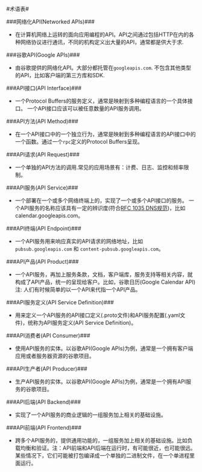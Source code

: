 #术语表#

###网络化API(Networked APIs)###
- 在计算机网络上运转的面向应用编程的API。API之间通过包括HTTP在内的各种网络协议进行通讯，不同的机构定义出大量的API，通常都是供大于求.

###谷歌API(Google APIs)###

- 由谷歌提供的网络化API。大部分都托管在`googleapis.com`. 不包含其他类型的API，比如客户端的第三方库和SDK.

###API接口(API Interface)###

- 一个Protocol Buffers的服务定义，通常是映射到多种编程语言的一个具体接口。 一个API接口应该可以被任意数量的API服务调用。

###API方法(API Method)###

- 在一个API接口中的一个独立行为，通常是映射到多种编程语言的API接口中的一个函数。通过一个`rpc`定义的Protocol Buffers呈现。 

###API请求(API Request)###

- 一个单独的API方法的调用.常见的应用场景有：计费、日志、监控和频率限制。

###API服务(API Service)###

- 一个部署在一个或多个网络终端上的，实现了一个或多个API接口的服务。 一个API服务的名称应该具有一定的辨识度(符合[RFC 1035 DNS规范](https://www.ietf.org/rfc/rfc1035.txt))，比如calendar.googleapis.com。 

###API终端(API Endpoint)###

- 一个API服务用来响应真实的API请求的网络地址，比如`pubsub.googleapis.com` 和 `content-pubsub.googleapis.com`。

###API产品(API Product)###

- 一个API服务，再加上服务条款，文档，客户端库，服务支持等相关内容，就构成了API产品，统一的呈现给客户。比如，谷歌日历(Google Calendar API) 注: 人们有时候简单的以一个API来代指一个API产品。

###API服务定义(API Service Definition)###

- 用来定义一个API服务的API接口定义(.proto文件)和API服务配置(.yaml文件)，统称为API服务定义(API Service Definition)。

###API消费者(API Consumer)###

- 使用API服务的实体。以谷歌API(Google APIs)为例，通常是一个拥有客户端应用或者服务器资源的谷歌项目。

###API生产者(API Producer)###

- 生产API服务的实体。以谷歌API(Google APIs)为例，通常是一个拥有API服务的谷歌项目。 

###API后端(API Backend)###

- 实现了一个API服务的商业逻辑的一组服务加上相关的基础设施。

###API前端(API Frontend)###

- 跨多个API服务的，提供通用功能的，一组服务加上相关的基础设施。比如负载均衡和验证。注：API前端和API后端在运行时，有可能很近，也可能很远。某些情况下，它们可能被打包编译成一个单独的二进制文件，在一个单进程里面运行。 